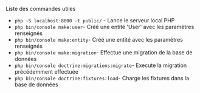Liste des commandes utiles

* `php -S localhost:8000 -t public/` - Lance le serveur local PHP
* `php bin/console make:user`- Créé une entité 'User' avec les paramètres renseignés
* `php bin/console make:entity`- Créé une entité avec les paramètres renseignés
* `php bin/console make:migration`- Effectue une migration de la base de données
* `php bin/console doctrine:migrations:migrate`- Execute la migration précédemment effectuée
* `php bin/console doctrine:fixtures:load`- Charge les fixtures dans la base de données
